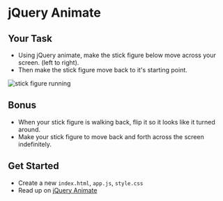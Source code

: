 # jQuery Animate

## Your Task

  - Using jQuery animate, make the stick figure below move across your screen. (left to right).
  - Then make the stick figure move back to it's starting point.

![stick figure running](http://club.runthrough.co.uk/wp-content/uploads/Running-1.gif)

## Bonus
  - When your stick figure is walking back, flip it so it looks like it turned around.
  - Make your stick figure to move back and forth across the screen indefinitely.

## Get Started

 - Create a new `index.html`, `app.js`, `style.css`
 - Read up on [jQuery Animate](http://api.jquery.com/animate/)
